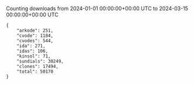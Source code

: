 
Counting downloads from 2024-01-01 00:00:00+00:00 UTC to 2024-03-15 00:00:00+00:00 UTC

```
{
    "arkode": 251,
    "cvode": 1184,
    "cvodes": 544,
    "ida": 271,
    "idas": 106,
    "kinsol": 71,
    "sundials": 30249,
    "clones": 17494,
    "total": 50170
}
```
